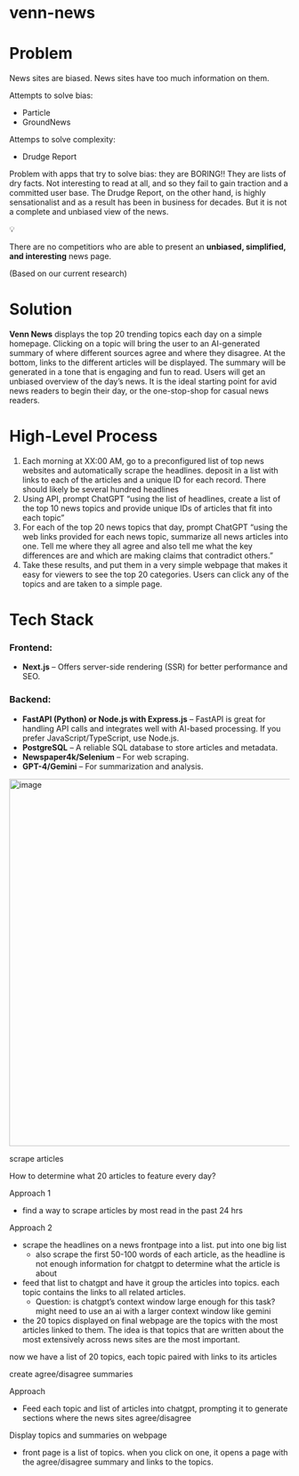 # venn-news
# Problem

News sites are biased. News sites have too much information on them. 

Attempts to solve bias:

- Particle
- GroundNews

Attemps to solve complexity:

- Drudge Report

Problem with apps that try to solve bias: they are BORING!! They are lists of dry facts. Not interesting to read at all, and so they fail to gain traction and a committed user base. The Drudge Report, on the other hand, is highly sensationalist and as a result has been in business for decades. But it is not a complete and unbiased view of the news.

<aside>
💡

There are no competitiors who are able to present an **unbiased, simplified, and interesting** news page.

</aside>

(Based on our current research)

# Solution

**Venn News** displays the top 20 trending topics each day on a simple homepage. Clicking on a topic will bring the user to an AI-generated summary of where different sources agree and where they disagree. At the bottom, links to the different articles will be displayed. The summary will be generated in a tone that is engaging and fun to read. Users will get an unbiased overview of the day’s news. It is the ideal starting point for avid news readers to begin their day, or the one-stop-shop for casual news readers.

# High-Level Process

1. Each morning at XX:00 AM, go to a preconfigured list of top news websites and automatically scrape the headlines. deposit in a list with links to each of the articles and a unique ID for each record. There should likely be several hundred headlines
2. Using API, prompt ChatGPT “using the list of headlines, create a list of the top 10 news topics and provide unique IDs of articles that fit into each topic”
3. For each of the top 20 news topics that day, prompt ChatGPT “using the web links provided for each news topic, summarize all news articles into one. Tell me where they all agree and also tell me what the key differences are and which are making claims that contradict others.”
4. Take these results, and put them in a very simple webpage that makes it easy for viewers to see the top 20 categories. Users can click any of the topics and are taken to a simple page. 

# Tech Stack

### **Frontend:**

- **Next.js** – Offers server-side rendering (SSR) for better performance and SEO.

### **Backend:**

- **FastAPI (Python) or Node.js with Express.js** – FastAPI is great for handling API calls and integrates well with AI-based processing. If you prefer JavaScript/TypeScript, use Node.js.
- **PostgreSQL** – A reliable SQL database to store articles and metadata.
- **Newspaper4k/Selenium** – For web scraping.
- **GPT-4/Gemini** – For summarization and analysis.

<img width="660" alt="image" src="https://github.com/user-attachments/assets/aa1ad5fd-45f4-473a-b6a9-8e72345142fd" />

scrape articles

How to determine what 20 articles to feature every day? 

Approach 1

- find a way to scrape articles by most read in the past 24 hrs

Approach 2

- scrape the headlines on a news frontpage into a list. put into one big list
    - also scrape the first 50-100 words of each article, as the headline is not enough information for chatgpt to determine what the article is about
- feed that list to chatgpt and have it group the articles into topics. each topic contains the links to all related articles.
    - Question: is chatgpt’s context window large enough for this task? might need to use an ai with a larger context window like gemini
- the 20 topics displayed on final webpage are the topics with the most articles linked to them. The idea is that topics that are written about the most extensively across news sites are the most important.

now we have a list of 20 topics, each topic paired with links to its articles 

create agree/disagree summaries

Approach

- Feed each topic and list of articles into chatgpt, prompting it to generate sections where the news sites agree/disagree

Display topics and summaries on webpage

- front page is a list of topics. when you click on one, it opens a page with the agree/disagree summary and links to the topics.

